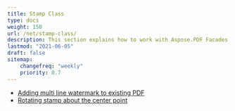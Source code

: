 ```yaml
---
title: Stamp Class
type: docs
weight: 150
url: /net/stamp-class/
description: This section explains how to work with Aspose.PDF Facades using Stamp Class.
lastmod: "2021-06-05"
draft: false
sitemap:
    changefreq: "weekly"
    priority: 0.7
---
```


- [Adding multi line watermark to existing PDF](/pdf/net/adding-multi-line-watermark-to-existing-pdf/)
- [Rotating stamp about the center point](/pdf/net/rotating-stamp-about-the-center-point/)